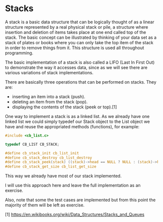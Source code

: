# Stacks

A stack is a basic data structure that can be logically thought of as a linear structure represented by a real physical stack or pile, a structure where insertion and deletion of items takes place at one end called top of the stack. The basic concept can be illustrated by thinking of your data set as a stack of plates or books where you can only take the top item of the stack in order to remove things from it. This structure is used all throughout programming.

The basic implementation of a stack is also called a LIFO (Last In First Out) to demonstrate the way it accesses data, since as we will see there are various variations of stack implementations.

There are basically three operations that can be performed on stacks. They are:
- inserting an item into a stack (push).
- deleting an item from the stack (pop).
- displaying the contents of the stack (peek or top).[1]

One way to implement a stack is as a linked list. As we already have one linked list we could simply typedef our Stack object to the List object we have and reuse the appropriated methods (functions), for example:
```c
#include <cb_list.c>

typedef CB_LIST CB_STACK;

#define cb_stack_init cb_list_init
#define cb_stack_destroy cb_list_destroy
#define cb_stack_peek(stack) ((stack)->head == NULL ? NULL : (stack)->head->data)
#define cb_stack_get_size cb_list_get_size
```
This way we already have most of our stack implemented.

I will use this approach here and leave the full implementation as an exercise.

Also, note that some the test cases are implemented but from this point the majority of them will be left as exercise.

[1] https://en.wikibooks.org/wiki/Data_Structures/Stacks_and_Queues